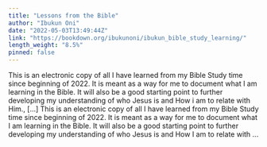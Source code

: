 ```yaml
---
title: "Lessons from the Bible"
author: "Ibukun Oni"
date: "2022-05-03T13:49:44Z"
link: "https://bookdown.org/ibukunoni/ibukun_bible_study_learning/"
length_weight: "8.5%"
pinned: false
---
```


This is an electronic copy of all I have learned from my Bible Study time since beginning of 2022. It is meant as a way for me to document what I am learning in the Bible. It will also be a good starting point to further developing my understanding of who Jesus is and How i am to relate with Him., [...] This is an electronic copy of all I have learned from my Bible Study time since beginning of 2022. It is meant as a way for me to document what I am learning in the Bible. It will also be a good starting point to further developing my understanding of who Jesus is and How I am to relate with ...
